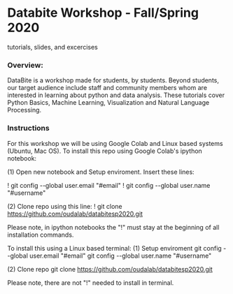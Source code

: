 # Databite Workshop - Fall/Spring 2020
tutorials, slides, and excercises

### Overview:
DataBite is a workshop made for students, by students. Beyond students, our target audience include staff and community members whom are interested in learning about python and data analysis. These tutorials cover Python Basics, Machine Learning, Visualization and Natural Language Processing.

### Instructions
For this workshop we will be using Google Colab and Linux based systems (Ubuntu, Mac OS). To install this repo using Google Colab's ipython notebook:

(1) Open new notebook and Setup enviroment. Insert these lines:

! git config --global user.email "#email" 
! git config --global user.name "#username"

(2) Clone repo using this line:
! git clone https://github.com/oudalab/databitesp2020.git

Please note, in ipython notebooks the "!" must stay at the beginning of all installation commands.

To install this using a Linux based terminal:
(1) Setup enviroment
git config --global user.email "#email"
git config --global user.name "#username"

(2) Clone repo
git clone https://github.com/oudalab/databitesp2020.git

Please note, there are not "!" needed to install in terminal.
